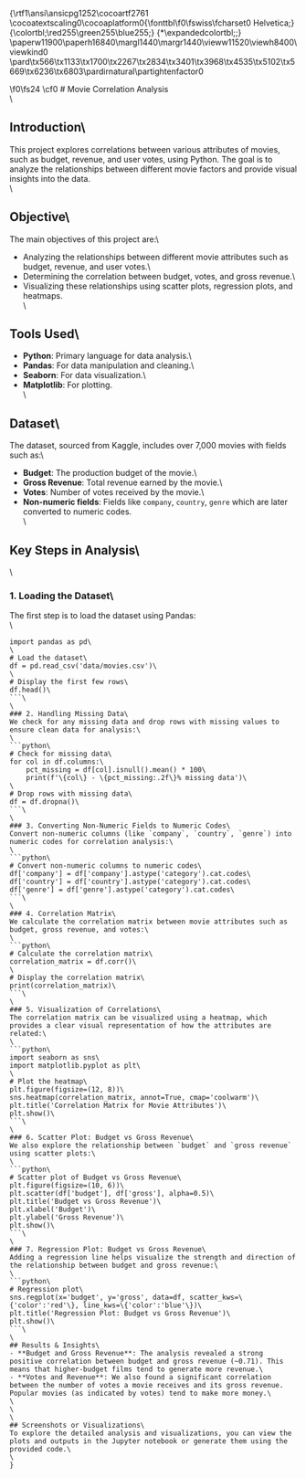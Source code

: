 {\rtf1\ansi\ansicpg1252\cocoartf2761
\cocoatextscaling0\cocoaplatform0{\fonttbl\f0\fswiss\fcharset0 Helvetica;}
{\colortbl;\red255\green255\blue255;}
{\*\expandedcolortbl;;}
\paperw11900\paperh16840\margl1440\margr1440\vieww11520\viewh8400\viewkind0
\pard\tx566\tx1133\tx1700\tx2267\tx2834\tx3401\tx3968\tx4535\tx5102\tx5669\tx6236\tx6803\pardirnatural\partightenfactor0

\f0\fs24 \cf0 # Movie Correlation Analysis\
\
## Introduction\
This project explores correlations between various attributes of movies, such as budget, revenue, and user votes, using Python. The goal is to analyze the relationships between different movie factors and provide visual insights into the data.\
\
## Objective\
The main objectives of this project are:\
- Analyzing the relationships between different movie attributes such as budget, revenue, and user votes.\
- Determining the correlation between budget, votes, and gross revenue.\
- Visualizing these relationships using scatter plots, regression plots, and heatmaps.\
\
## Tools Used\
- **Python**: Primary language for data analysis.\
- **Pandas**: For data manipulation and cleaning.\
- **Seaborn**: For data visualization.\
- **Matplotlib**: For plotting.\
\
## Dataset\
The dataset, sourced from Kaggle, includes over 7,000 movies with fields such as:\
- **Budget**: The production budget of the movie.\
- **Gross Revenue**: Total revenue earned by the movie.\
- **Votes**: Number of votes received by the movie.\
- **Non-numeric fields**: Fields like `company`, `country`, `genre` which are later converted to numeric codes.\
\
## Key Steps in Analysis\
\
### 1. Loading the Dataset\
The first step is to load the dataset using Pandas:\
\
```python\
import pandas as pd\
\
# Load the dataset\
df = pd.read_csv('data/movies.csv')\
\
# Display the first few rows\
df.head()\
```\
\
### 2. Handling Missing Data\
We check for any missing data and drop rows with missing values to ensure clean data for analysis:\
\
```python\
# Check for missing data\
for col in df.columns:\
    pct_missing = df[col].isnull().mean() * 100\
    print(f'\{col\} - \{pct_missing:.2f\}% missing data')\
\
# Drop rows with missing data\
df = df.dropna()\
```\
\
### 3. Converting Non-Numeric Fields to Numeric Codes\
Convert non-numeric columns (like `company`, `country`, `genre`) into numeric codes for correlation analysis:\
\
```python\
# Convert non-numeric columns to numeric codes\
df['company'] = df['company'].astype('category').cat.codes\
df['country'] = df['country'].astype('category').cat.codes\
df['genre'] = df['genre'].astype('category').cat.codes\
```\
\
### 4. Correlation Matrix\
We calculate the correlation matrix between movie attributes such as budget, gross revenue, and votes:\
\
```python\
# Calculate the correlation matrix\
correlation_matrix = df.corr()\
\
# Display the correlation matrix\
print(correlation_matrix)\
```\
\
### 5. Visualization of Correlations\
The correlation matrix can be visualized using a heatmap, which provides a clear visual representation of how the attributes are related:\
\
```python\
import seaborn as sns\
import matplotlib.pyplot as plt\
\
# Plot the heatmap\
plt.figure(figsize=(12, 8))\
sns.heatmap(correlation_matrix, annot=True, cmap='coolwarm')\
plt.title('Correlation Matrix for Movie Attributes')\
plt.show()\
```\
\
### 6. Scatter Plot: Budget vs Gross Revenue\
We also explore the relationship between `budget` and `gross revenue` using scatter plots:\
\
```python\
# Scatter plot of Budget vs Gross Revenue\
plt.figure(figsize=(10, 6))\
plt.scatter(df['budget'], df['gross'], alpha=0.5)\
plt.title('Budget vs Gross Revenue')\
plt.xlabel('Budget')\
plt.ylabel('Gross Revenue')\
plt.show()\
```\
\
### 7. Regression Plot: Budget vs Gross Revenue\
Adding a regression line helps visualize the strength and direction of the relationship between budget and gross revenue:\
\
```python\
# Regression plot\
sns.regplot(x='budget', y='gross', data=df, scatter_kws=\{'color':'red'\}, line_kws=\{'color':'blue'\})\
plt.title('Regression Plot: Budget vs Gross Revenue')\
plt.show()\
```\
\
## Results & Insights\
- **Budget and Gross Revenue**: The analysis revealed a strong positive correlation between budget and gross revenue (~0.71). This means that higher-budget films tend to generate more revenue.\
- **Votes and Revenue**: We also found a significant correlation between the number of votes a movie receives and its gross revenue. Popular movies (as indicated by votes) tend to make more money.\
\
\
\
## Screenshots or Visualizations\
To explore the detailed analysis and visualizations, you can view the plots and outputs in the Jupyter notebook or generate them using the provided code.\
\
}